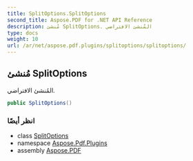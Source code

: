 ```yaml
---
title: SplitOptions.SplitOptions
second_title: Aspose.PDF for .NET API Reference
description: مُنشئ SplitOptions. المُنشئ الافتراضي
type: docs
weight: 10
url: /ar/net/aspose.pdf.plugins/splitoptions/splitoptions/
---
```

## مُنشئ SplitOptions

المُنشئ الافتراضي.

```csharp
public SplitOptions()
```

### انظر أيضًا

* class [SplitOptions](../)
* namespace [Aspose.Pdf.Plugins](../../../aspose.pdf.plugins/)
* assembly [Aspose.PDF](../../../)